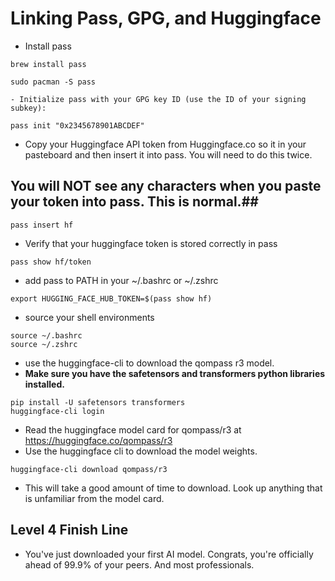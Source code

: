 # Linking Pass, GPG, and Huggingface

- Install pass
```MacOS
brew install pass
```

```Arch | WSL2 Arch
sudo pacman -S pass
```

```Ubuntu/Debian | WSL2 Ubuntu/Debian
- Initialize pass with your GPG key ID (use the ID of your signing subkey):
```

```MacOS | WSL2 | Linux
pass init "0x2345678901ABCDEF"
```

- Copy your Huggingface API token from Huggingface.co so it in your pasteboard and then insert it into pass. You will need to do this twice.

## You will NOT see any characters when you paste your token into pass. This is normal.##

```MacOS | WSL2 | Linux
pass insert hf
```

- Verify that your huggingface token is stored correctly in pass

```MacOS | WSL2 | Linux
pass show hf/token
```

- add pass to PATH in your ~/.bashrc or ~/.zshrc

```MacOS | WSL2 | Linux
export HUGGING_FACE_HUB_TOKEN=$(pass show hf)
```

- source your shell environments

```MacOS | WSL2 | Linux
source ~/.bashrc 
source ~/.zshrc
```

- use the huggingface-cli to download the qompass r3 model.
- **Make sure you have the safetensors and transformers python libraries installed.**

```MacOS | WSL2 | Linux
pip install -U safetensors transformers
huggingface-cli login
```

- Read the huggingface model card for qompass/r3 at https://huggingface.co/qompass/r3
- Use the huggingface cli to download the model weights.

```MacOS | WSL2 | Linux
huggingface-cli download qompass/r3
```

- This will take a good amount of time to download. Look up anything that is unfamiliar from the model card.

## Level 4 Finish Line

- You've just downloaded your first AI model. Congrats, you're officially ahead of 99.9% of your peers. And most professionals.
